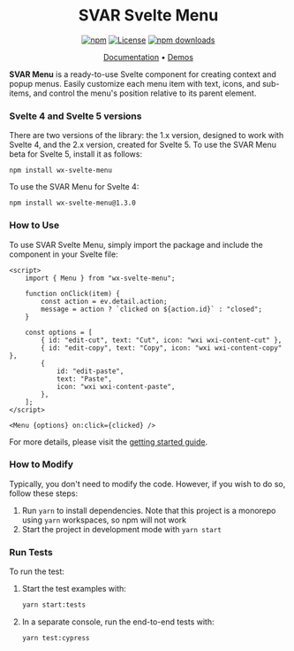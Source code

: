 <div align="center">
	
# SVAR Svelte Menu

[![npm](https://img.shields.io/npm/v/wx-svelte-menu.svg)](https://www.npmjs.com/package/wx-svelte-menu)
[![License](https://img.shields.io/github/license/svar-widgets/menu)](https://github.com/svar-widgets/menu/blob/main/license.txt)
[![npm downloads](https://img.shields.io/npm/dm/wx-svelte-menu.svg)](https://www.npmjs.com/package/wx-svelte-menu)

</div>

<div align="center">

[Documentation](https://docs.svar.dev/svelte/core/category/menu/) • [Demos](https://docs.svar.dev/svelte/core/samples-menu/#/action/willow)

</div>

**SVAR Menu** is a ready-to-use Svelte component for creating context and popup menus. Easily customize each menu item with text, icons, and sub-items, and control the menu's position relative to its parent element.

### Svelte 4 and Svelte 5 versions

There are two versions of the library: the 1.x version, designed to work with Svelte 4, and the 2.x version, created for Svelte 5. To use the SVAR Menu beta for Svelte 5, install it as follows:

```
npm install wx-svelte-menu
```

To use the SVAR Menu for Svelte 4:

```
npm install wx-svelte-menu@1.3.0
```

### How to Use

To use SVAR Svelte Menu, simply import the package and include the component in your Svelte file:

```svelte
<script>
	import { Menu } from "wx-svelte-menu";

	function onClick(item) {
		const action = ev.detail.action;
		message = action ? `clicked on ${action.id}` : "closed";
	}

	const options = [
		{ id: "edit-cut", text: "Cut", icon: "wxi wxi-content-cut" },
		{ id: "edit-copy", text: "Copy", icon: "wxi wxi-content-copy" },
		{
			id: "edit-paste",
			text: "Paste",
			icon: "wxi wxi-content-paste",
		},
	];
</script>

<Menu {options} on:click={clicked} />
```
For more details, please visit the [getting started guide](https://docs.svar.dev/svelte/core/category/menu/).

### How to Modify

Typically, you don't need to modify the code. However, if you wish to do so, follow these steps:

1. Run `yarn` to install dependencies. Note that this project is a monorepo using `yarn` workspaces, so npm will not work
2. Start the project in development mode with `yarn start`

### Run Tests

To run the test:

1. Start the test examples with:
    ```sh
    yarn start:tests
    ```
2. In a separate console, run the end-to-end tests with:
    ```sh
    yarn test:cypress
    ```
